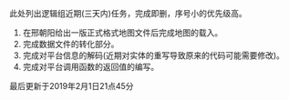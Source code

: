 此处列出逻辑组近期(三天内)任务，完成即删，序号小的优先级高。

1. 在邢朝阳给出一版正式格式地图文件后完成地图的载入。
2. 完成数据文件的转化部分。
3. 完成对平台信息的解码(近期对实体的重写导致原来的代码可能需要修改)。
4. 完成对平台调用函数的返回值的编写。

最后更新于2019年2月1日21点45分